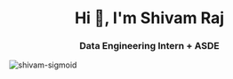 <h1 align="center">Hi 👋, I'm Shivam Raj</h1>
<h3 align="center">Data Engineering Intern + ASDE</h3>

<p align="left"> <img src="https://komarev.com/ghpvc/?username=shivam-sigmoid&label=Profile%20views&color=0e75b6&style=flat" alt="shivam-sigmoid" /> </p>

